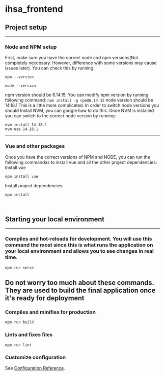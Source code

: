 # ihsa_frontend

## Project setup
___
### Node and NPM setup
First, make sure you have the correct node and npm versions(Not completely neccesary. However, difference with some versions may cause issues later). You can check this by running
```
npm --version
```
```
node --version
```
npm version should be 6.14.15. You can modify npm version by running following command: ```npm install -g npm@6.14.15```
node version should be 14.18.1 This is a little more complicated. In order to switch node versions you should Install NVM, you can google how to do this.
Once NVM is installed you can switch to the correct node version by running: 
```
nvm install 14.18.1
nvm use 14.18.1
```  
___
### Vue and other packages
Once you have the correct versions of NPM and NODE, you can run the following commandas to install vue and all the other project dependencies:
Install vue
```
npm install vue
```
Install project dependencies
```
npm install
```
<br>

## Starting your local environment
___
### Compiles and hot-reloads for development. You will use this command the most since this is what runs the application on your local environment and allows you to see changes in real time.
```
npm run serve
```

## Do not worry too much about these commands. They are used to build the final application once it's ready for deployment
### Compiles and minifies for production
```
npm run build
```

### Lints and fixes files
```
npm run lint
```

### Customize configuration
See [Configuration Reference](https://cli.vuejs.org/config/).
